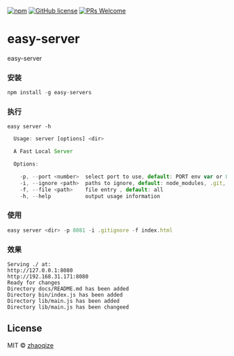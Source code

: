 [![npm](https://img.shields.io/npm/v/easy-servers.svg?style=flat)](https://github.com/zhaoqize/easy-server)
[![GitHub license](https://img.shields.io/github/license/zhaoqize/easy-server.svg)](https://github.com/zhaoqize/easy-rollback/blob/master/LICENSE)
[![PRs Welcome](https://img.shields.io/badge/PRs-welcome-brightgreen.svg)]()
# easy-server
easy-server

### 安装
```js
npm install -g easy-servers
```

### 执行 
`easy server -h`
```js
  Usage: server [options] <dir>

  A Fast Local Server

  Options:

    -p, --port <number>  select port to use, default: PORT env var or 8080
    -i, --ignore <path>  paths to ignore, default: node_modules, .git, .gitignore, package.json
    -f, --file <path>    file entry , default: all
    -h, --help           output usage information
```

### 使用
```js
easy server <dir> -p 8081 -i .gitignore -f index.html
```

### 效果
```shell
Serving ./ at:
http://127.0.0.1:8080
http://192.168.31.171:8080
Ready for changes
Directory docs/README.md has been added
Directory bin/index.js has been added
Directory lib/main.js has been added
Directory lib/main.js has been changeed
```

## License

MIT © [zhaoqize]()
